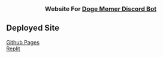 <h3 align="center">
  Website For <a href = "https://discordbotlist.com/bots/doge-memer">Doge Memer Discord Bot</a>
</h3>
 


## Deployed Site
[Github Pages](https://thenithinbalaji.github.io/Doge-Memer-Website/) <br>
[Replit](https://doge-memer.thenithinbalaji.repl.co/)
